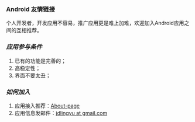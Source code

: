 ### Android 友情链接
个人开发者，开发应用不容易，推广应用更是难上加难，欢迎加入Android应用之间的互相推荐。

### _应用参与条件_
1. 已有的功能是完善的；
2. 高稳定性；
3. 界面不要太丑；

### _如何加入_
1. 应用接入推荐：[About-page](https://github.com/drakeet/about-page)
2. 应用信息发邮件：[jdlingyu at gmail.com](mailto:jdlingyu@gmail.com)